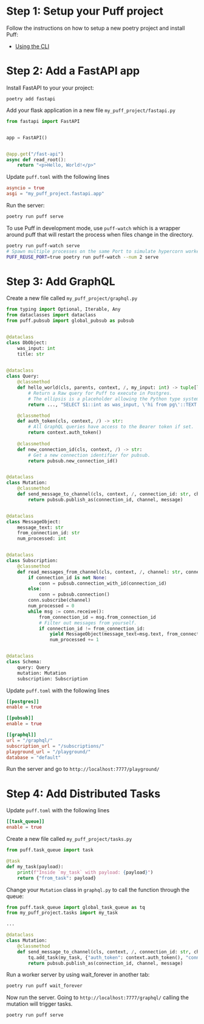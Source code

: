 # Step 1: Setup your Puff project

Follow the instructions on how to setup a new poetry project and install Puff:

* [Using the CLI](https://github.com/hansonkd/puff/blob/master/book/CLI.md)

# Step 2: Add a FastAPI app

Install FastAPI to your your project:

```
poetry add fastapi
```

Add your flask application in a new file `my_puff_project/fastapi.py`


```python
from fastapi import FastAPI


app = FastAPI()


@app.get("/fast-api")
async def read_root():
    return "<p>Hello, World!</p>"
```

Update `puff.toml` with the following lines

```toml
asyncio = true
asgi = "my_puff_project.fastapi.app"
```

Run the server:

```bash
poetry run puff serve
```

To use Puff in development mode, use `puff-watch` which is a wrapper around puff that will restart the process when files change in the directory.

```bash
poetry run puff-watch serve
# Spawn multiple processes on the same Port to simulate hypercorn workers
PUFF_REUSE_PORT=true poetry run puff-watch --num 2 serve
```

# Step 3: Add GraphQL

Create a new file called `my_puff_project/graphql.py`

```python
from typing import Optional, Iterable, Any
from dataclasses import dataclass
from puff.pubsub import global_pubsub as pubsub


@dataclass
class DbObject:
    was_input: int
    title: str
    

@dataclass
class Query:
    @classmethod
    def hello_world(cls, parents, context, /, my_input: int) -> tuple[list[DbObject], str, list[Any]]:
        # Return a Raw query for Puff to execute in Postgres.
        # The ellipsis is a placeholder allowing the Python type system to know which field type it should transform into.
        return ..., "SELECT $1::int as was_input, \'hi from pg\'::TEXT as title", [my_input]

    @classmethod
    def auth_token(cls, context, /) -> str:
        # All GraphQL queries have access to the Bearer token if set.
        return context.auth_token()
    
    @classmethod
    def new_connection_id(cls, context, /) -> str:
        # Get a new connection identifier for pubsub.
        return pubsub.new_connection_id()


@dataclass
class Mutation:
    @classmethod
    def send_message_to_channel(cls, context, /, connection_id: str, channel: str, message: str) -> bool:
        return pubsub.publish_as(connection_id, channel, message)


@dataclass
class MessageObject:
    message_text: str
    from_connection_id: str
    num_processed: int


@dataclass
class Subscription:
    @classmethod
    def read_messages_from_channel(cls, context, /, channel: str, connection_id: Optional[str] = None) -> Iterable[MessageObject]:
        if connection_id is not None:
            conn = pubsub.connection_with_id(connection_id)
        else:
            conn = pubsub.connection()
        conn.subscribe(channel)
        num_processed = 0
        while msg := conn.receive():
            from_connection_id = msg.from_connection_id
            # Filter out messages from yourself.
            if connection_id != from_connection_id:
                yield MessageObject(message_text=msg.text, from_connection_id=from_connection_id, num_processed=num_processed)
                num_processed += 1


@dataclass
class Schema:
    query: Query
    mutation: Mutation
    subscription: Subscription
```

Update `puff.toml` with the following lines

```toml
[[postgres]]
enable = true

[[pubsub]]
enable = true

[[graphql]]
url = "/graphql/"
subscription_url = "/subscriptions/"
playground_url = "/playground/"
database = "default"
```

Run the server and go to `http://localhost:7777/playground/`


# Step 4: Add Distributed Tasks

Update `puff.toml` with the following lines

```toml
[[task_queue]]
enable = true
```

Create a new file called `my_puff_project/tasks.py`

```python
from puff.task_queue import task

@task
def my_task(payload):
    print(f"Inside `my_task` with payload: {payload}")
    return {"from_task": payload}
```

Change your `Mutation` class in `graphql.py` to call the function through the queue:

```python
from puff.task_queue import global_task_queue as tq
from my_puff_project.tasks import my_task

...

@dataclass
class Mutation:
    @classmethod
    def send_message_to_channel(cls, context, /, connection_id: str, channel: str, message: str) -> bool:
        tq.add_task(my_task, {"auth_token": context.auth_token(), "connection_id": connection_id, "channel": channel, "message": message})
        return pubsub.publish_as(connection_id, channel, message)
```

Run a worker server by using wait_forever in another tab:

```bash
poetry run puff wait_forever
```

Now run the server. Going to `http://localhost:7777/graphql/` calling the mutation will trigger tasks.

```bash
poetry run puff serve
```
